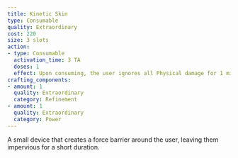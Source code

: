```yaml
---
title: Kinetic Skin
type: Consumable
quality: Extraordinary
cost: 220
size: 3 slots
action:
- type: Consumable
  activation_time: 3 TA
  doses: 1
  effect: Upon consuming, the user ignores all Physical damage for 1 minute. This has no effect on creatures that already ignore all damage of a specific type.
crafting_components:
- amount: 1
  quality: Extraordinary
  category: Refinement
- amount: 1
  quality: Extraordinary
  category: Power
---
```

A small device that creates a force barrier around the user, leaving them impervious for a short duration.